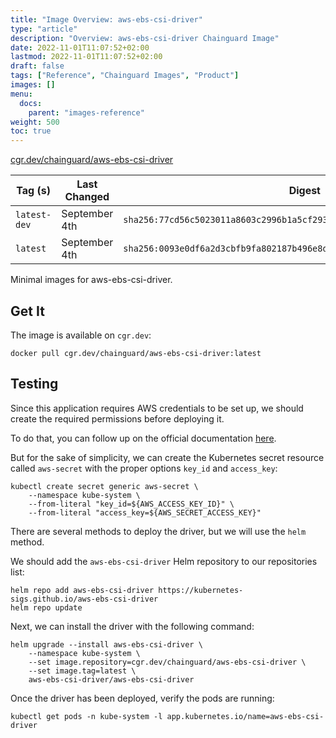 ```yaml
---
title: "Image Overview: aws-ebs-csi-driver"
type: "article"
description: "Overview: aws-ebs-csi-driver Chainguard Image"
date: 2022-11-01T11:07:52+02:00
lastmod: 2022-11-01T11:07:52+02:00
draft: false
tags: ["Reference", "Chainguard Images", "Product"]
images: []
menu:
  docs:
    parent: "images-reference"
weight: 500
toc: true
---
```


[cgr.dev/chainguard/aws-ebs-csi-driver](https://github.com/chainguard-images/images/tree/main/images/aws-ebs-csi-driver)

| Tag (s)       | Last Changed  | Digest                                                                    |
|---------------|---------------|---------------------------------------------------------------------------|
|  `latest-dev` | September 4th | `sha256:77cd56c5023011a8603c2996b1a5cf293b8f631c9d52aee542639cbe4481a6be` |
|  `latest`     | September 4th | `sha256:0093e0df6a2d3cbfb9fa802187b496e8d04cb62d9c6a6969151d7e3f165352d0` |



Minimal images for aws-ebs-csi-driver.

## Get It

The image is available on `cgr.dev`:

```
docker pull cgr.dev/chainguard/aws-ebs-csi-driver:latest
```

## Testing

Since this application requires AWS credentials to be set up, we should create the required permissions before deploying it.

To do that, you can follow up on the official documentation [here](https://github.com/kubernetes-sigs/aws-ebs-csi-driver/blob/master/docs/install.md#set-up-driver-permissions).

But for the sake of simplicity, we can create the Kubernetes secret resource called `aws-secret` with the proper options `key_id` and `access_key`:

```shell
kubectl create secret generic aws-secret \
    --namespace kube-system \
    --from-literal "key_id=${AWS_ACCESS_KEY_ID}" \
    --from-literal "access_key=${AWS_SECRET_ACCESS_KEY}"
```

There are several methods to deploy the driver, but we will use the `helm` method.

We should add the `aws-ebs-csi-driver` Helm repository to our repositories list:

```shell
helm repo add aws-ebs-csi-driver https://kubernetes-sigs.github.io/aws-ebs-csi-driver
helm repo update
```

Next, we can install the driver with the following command:

```shell
helm upgrade --install aws-ebs-csi-driver \
    --namespace kube-system \
    --set image.repository=cgr.dev/chainguard/aws-ebs-csi-driver \
    --set image.tag=latest \
    aws-ebs-csi-driver/aws-ebs-csi-driver
```

Once the driver has been deployed, verify the pods are running:

```shell
kubectl get pods -n kube-system -l app.kubernetes.io/name=aws-ebs-csi-driver
```

